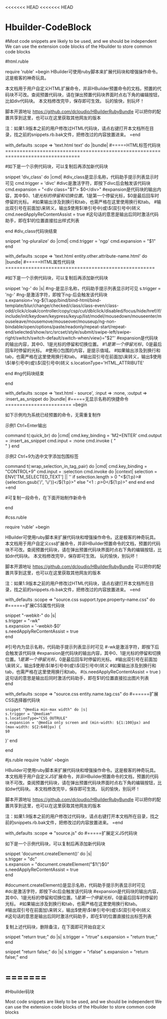 <<<<<<< HEAD
<<<<<<< HEAD
# Hbuilder-CodeBlock
#Most code snippets are likely to be used, and we should be independent
We can use the extension code blocks of the Hbuilder to store common code blocks



#html.ruble

require 'ruble'
=begin
HBuilder可使用ruby脚本来扩展代码块和增强操作命令。这是极客的神奇玩具。

  本文档用于用户自定义HTML扩展命令，并非HBuilder预置命令的文档，预置的代码块不可改。查阅预置代码块，请在弹出预置代码块界面时点右下角的编辑按钮，比如div代码块。
  本文档修改完毕，保存即可生效。
  玩的愉快，别玩坏！

  脚本开源地址 https://github.com/dcloudio/HBuilderRubyBundle
  可以把你的配置共享到这里，也可以在这里获取其他网友的版本
  
  注：如果1.9版本之前的用户修改过HTML代码块，请点右键打开本文档所在目录，找之前的snippets.rb.bak文件，把修改过的内容放置进来。 
=end

  with_defaults :scope => 'text.html text' do |bundle|  #=====HTML标签代码块================================================================================

#如下是一个示例代码块，可以复制后再添加新代码块

  snippet 'div_class' do |cmd|  #div_class是显示名称，代码助手提示列表显示时可见
    cmd.trigger = 'divc'        #divc是激活字符，即按下divc后会触发该代码块
    cmd.expansion = "<div class=\"$1\">
	$0</div>" #expansion是代码块的输出内容，其中$0、$1是光标的停留和切换位置。$1是第一个停留光标，$0是最后回车时停留的光标。
			  #如果输出涉及到换行和tab，也需严格在这里使用换行和tab。
			  #输出双引号在前面加\来转义，输出$使用\$(单引号中)或\\$(双引号中)转义
    cmd.needApplyReContentAssist = true  #这句话的意思是输出后同时激活代码助手，即在$1的位置直接拉出样式列表

  end #div_class代码块结束
  
  snippet 'ng-pluralize' do |cmd|
    cmd.trigger = 'ngp'
    cmd.expansion = "<ng-pluralize>$1</ng-pluralize>"
  end


  with_defaults :scope => 'text.html entity.other.attribute-name.html' do |bundle|  #=====HTML属性代码块====================================================

#如下是一个示例代码块，可以复制后再添加新代码块

  snippet 'ng-' do |s|   #ng-是显示名称，代码助手提示列表显示时可见
    s.trigger = 'ng-'		 #ng-是激活字符，即按下ng-后会触发该代码块
    s.expansion='ng-${1:app/bind/bind-html/bind-template/blur/change/checked/class/class-even/class-odd/click/cloak/controller/copy/csp/cut/dblclick/disabled/focus/hide/href/if/include/init/keydown/keypress/keyup/list/model/mousedown/mouseenter/mouseleave/mousemove/mouseover/mouseup/ng-non-bindable/open/options/paste/readonly/repeat-start/repeat-end/selected/show/src/srcset/style/submit/swipe-left/swipe-right/switch/switch-default/switch-when/view}="$2"'
		#expansion是代码块的输出内容，其中$0、$1是光标的停留和切换位置。
	   #$1是第一个停留光标，$0是最后回车时停留的光标。
	   #使用{}包围的内容，是提示值域。
	   #如果输出涉及到换行和tab，也需严格在这里使用换行和tab。
	   #输出双引号在前面加\来转义，输出$使用\$(单引号中)或\\$(双引号中)转义
    s.locationType='HTML_ATTRIBUTE'

  end #ng代码块结束

end


with_defaults :scope => 'text.html - source', :input => :none, :output => :insert_as_snippet do |bundle|  #=====无显示名称的快捷命令=======================
=begin

如下示例均为系统已经预置的命令，无需重复制作

示例1 Ctrl+Enter输出<br />

  command t(:quick_br) do |cmd|
    cmd.key_binding = 'M2+ENTER'
    cmd.output = :insert_as_snippet
    cmd.input = :none
    cmd.invoke { "<br />" }
  end

示例2 Ctrl+9为选中文字添加包围标签

  command t(:wrap_selection_in_tag_pair) do |cmd|
    cmd.key_binding = "CONTROL+9"
    cmd.input = :selection
    cmd.invoke do |context|
      selection = ENV['TM_SELECTED_TEXT'] || ''
      if selection.length > 0
        "<${1:p}>#{selection.gsub('/', '\/')}</${1:p}>"
      else
        "<${1:p}>$0</${1:p}>"
      end
    end
  end
=end

#可复制一段命令，在下面开始制作新命令
  
end



#css.ruble

require 'ruble'
=begin 

 HBuilder可使用ruby脚本来扩展代码块和增强操作命令。这是极客的神奇玩具。
  本文档用于用户自定义css扩展命令，并非HBuilder预置命令的文档，预置的代码块不可改。查阅预置代码块，请在弹出预置代码块界面时点右下角的编辑按钮，比如dn代码块。
  本文档修改完毕，保存即可生效。
  玩的愉快，别玩坏！
  
  脚本开源地址 https://github.com/dcloudio/HBuilderRubyBundle
  可以把你的配置共享到这里，也可以在这里获取其他网友的版本
  
  注：如果1.9版本之前的用户修改过HTML代码块，请点右键打开本文档所在目录，找之前的snippets.rb.bak文件，把修改过的内容放置进来。 
=end

with_defaults :scope => "source.css support.type.property-name.css" do    #======扩展CSS属性代码块

  snippet "-webkit-" do |s|             
    s.trigger = "-wk"                   
    s.expansion = '-webkit-$0'                                        
    s.needApplyReContentAssist = true                                                                       
  end

  #引号内为显示名称，代码助手提示列表显示时可见
  #-wk是激活字符，即按下后会触发该代码块
  #expansion是代码块的输出内容，其中$0、$1是光标的停留和切换位置。$1是第一个停留光标，$0是最后回车时停留的光标。
  #输出双引号在前面加\来转义，输出$使用\$(单引号中)或\\$(双引号中)转义
  #如果输出涉及到换行和tab，也需严格在这里使用换行和tab。
  #(s.needApplyReContentAssist = true )这句话的意思是输出后同时激活代码助手，即在$1的位置直接拉出图片列表     
end


with_defaults :scope => "source.css entity.name.tag.css" do   #======扩展CSS选择器代码块
	
	snippet "@media min-max width" do |s|
    s.trigger = "@mediam"
    s.locationType="CSS_OUTRULE"
	s.expansion = '@media only screen and (min-width: ${1:100}px) and (max-width: ${2:640}px) {
	$0
}'
  end
  
end


#js.ruble
require 'ruble'
=begin 

 HBuilder可使用ruby脚本来扩展代码块和增强操作命令。这是极客的神奇玩具。
  本文档用于用户自定义JS扩展命令，并非HBuilder预置命令的文档，预置的代码块不可改。查阅预置代码块，请在弹出预置代码块界面时点右下角的编辑按钮，比如dw代码块。
  本文档修改完毕，保存即可生效。
  玩的愉快，别玩坏！
  
  脚本开源地址 https://github.com/dcloudio/HBuilderRubyBundle
  可以把你的配置共享到这里，也可以在这里获取其他网友的版本
  
  注：如果1.9版本之前的用户修改过代码块，请点右键打开本文档所在目录，找之前的snippets.rb.bak文件，把修改过的内容放置进来。 
=end

with_defaults :scope => "source.js" do #=====扩展定义JS代码块

如下是一个示例代码块，可以复制后再添加新代码块

  snippet 'document.createElement()' do |s|            
    s.trigger = "dc"                                   
    s.expansion = "document.createElement(\"$1\")$0"                                                                                                                                       
    s.needApplyReContentAssist = true                  
  end

  #document.createElement()是显示名称，代码助手提示列表显示时可见   
  #dc是激活字符，即按下dc后会触发该代码块 
  #expansion是代码块的输出内容，其中$0、$1是光标的停留和切换位置。$1是第一个停留光标，$0是最后回车时停留的光标。 
  #如果输出涉及到换行和tab，也需严格在这里使用换行和tab。    
  #输出双引号在前面加\来转义，输出$使用\$(单引号中)或\\$(双引号中)转义  
  #这句话的意思是输出后同时激活代码助手，即在$1的位置直接拉出标签列表 
	
  复制上述代码块，删除备注，在下面即可开始自定义
    
  snippet "return true;" do |s|
  s.trigger = "rtrue"
  s.expansion = "return true;"
  end
  
  snippet "return false;" do |s|
  s.trigger = "rfalse"
  s.expansion = "return false;"
  end

=======
=======

#Hbuilder码块

Most code snippets are likely to be used, and we should be independent
We can use the extension code blocks of the Hbuilder to store common code blocks
